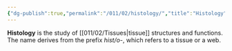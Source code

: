 ```yaml
---
{"dg-publish":true,"permalink":"/011/02/histology/","title":"Histology","tags":["BIOL422"],"noteIcon":"1","created":"2024-09-26T13:45:04.092-07:00","updated":"2024-09-26T15:19:11.282-07:00"}
---
```


**Histology** is the study of [[011/02/Tissues\|tissue]] structures and functions. The name derives from the prefix *hist/o-*, which refers to a tissue or a web.